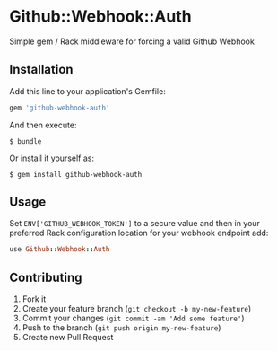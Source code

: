 # Github::Webhook::Auth

Simple gem / Rack middleware for forcing a valid Github Webhook

## Installation

Add this line to your application's Gemfile:

```ruby
gem 'github-webhook-auth'
```

And then execute:

    $ bundle

Or install it yourself as:

    $ gem install github-webhook-auth

## Usage

Set `ENV['GITHUB_WEBHOOK_TOKEN']` to a secure value and then in your preferred
Rack configuration location for your webhook endpoint add:

```ruby
use Github::Webhook::Auth
```

## Contributing

1. Fork it
2. Create your feature branch (`git checkout -b my-new-feature`)
3. Commit your changes (`git commit -am 'Add some feature'`)
4. Push to the branch (`git push origin my-new-feature`)
5. Create new Pull Request
